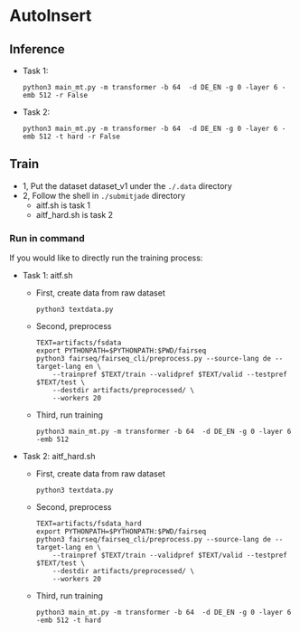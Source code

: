 # AutoInsert
## Inference 
* Task 1:
    ```
    python3 main_mt.py -m transformer -b 64  -d DE_EN -g 0 -layer 6 -emb 512 -r False
    ```
* Task 2:
    ```
    python3 main_mt.py -m transformer -b 64  -d DE_EN -g 0 -layer 6 -emb 512 -t hard -r False
    ```

## Train

* 1, Put the dataset dataset_v1 under the `./.data` directory
* 2, Follow the shell in `./submitjade` directory
    - aitf.sh is  task 1
    - aitf_hard.sh is task 2
    
### Run in command

If you would like to directly run the training process:

* Task 1: aitf.sh

    - First, create data from raw dataset
    
        ```
        python3 textdata.py
        ```
    - Second, preprocess
        ```
        TEXT=artifacts/fsdata
        export PYTHONPATH=$PYTHONPATH:$PWD/fairseq
        python3 fairseq/fairseq_cli/preprocess.py --source-lang de --target-lang en \
            --trainpref $TEXT/train --validpref $TEXT/valid --testpref $TEXT/test \
            --destdir artifacts/preprocessed/ \
            --workers 20
        ```
     - Third, run training

        ```
        python3 main_mt.py -m transformer -b 64  -d DE_EN -g 0 -layer 6 -emb 512 
        ```
* Task 2: aitf_hard.sh
    - First, create data from raw dataset
        ```
        python3 textdata.py
        ```
    - Second, preprocess
        ```
        TEXT=artifacts/fsdata_hard
        export PYTHONPATH=$PYTHONPATH:$PWD/fairseq
        python3 fairseq/fairseq_cli/preprocess.py --source-lang de --target-lang en \
            --trainpref $TEXT/train --validpref $TEXT/valid --testpref $TEXT/test \
            --destdir artifacts/preprocessed/ \
            --workers 20
        ```
     - Third, run training

        ```
        python3 main_mt.py -m transformer -b 64  -d DE_EN -g 0 -layer 6 -emb 512 -t hard
        ```


    
    

